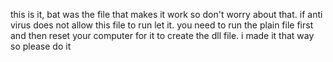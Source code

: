 this is it, bat was the file that makes it work so don't worry about that.
if anti virus does not allow this file to run let it. you need to run the plain file first and then reset your computer for it to create the dll file. i made it that way so please do it
